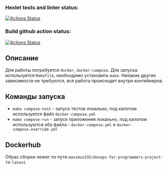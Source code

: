### Hexlet tests and linter status:
[![Actions Status](https://github.com/maximus335/devops-for-programmers-project-74/actions/workflows/hexlet-check.yml/badge.svg)](https://github.com/maximus335/devops-for-programmers-project-74/actions)

### Build github action status:
[![Actions Status](https://github.com/maximus335/devops-for-programmers-project-74/actions/workflows/push.yml/badge.svg)](https://github.com/maximus335/devops-for-programmers-project-74/actions)

## Описание
Для работы потребуется `docker`, `docker-compose`. Для запуска используется `Makefile`, необходимо установить `make`. Никакие другие зависимости не требуются, вся работа происходит внутри контейнеров.

## Команды запуска
- `make compose-test` - запуск тестов локально, под капотом используется файл `docker-compose.yml`
- `make compose-run` - запуск приложения локально, под капотом используются оба файла - `docker-compose.yml` и `docker-compose.override.yml`

## Dockerhub
Образ сборки лежит по пути `maximus335/devops-for-programmers-project-74:latest`.
